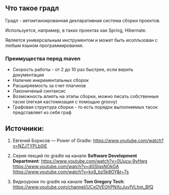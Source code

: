 ## Что такое градл

Градл - автомтаизированная декларативная система сборки проектов.

Используется, например, в таких проектах как Spring, Hibernate.

Является универсальным инструментом и может быть исопльзован с любым языком программирования.

### Преимущества перед maven
- Скорость работы - от 2 до 10 раз быстрее, если верить документации
- Наличие инкрементальных сборок
- Расширяемость за счет плагинов  
- Лакониченый синтаксис
- Возможность влиять на этапы сборки, можно писать собственные таски (легкая кастомизация с помощью groovy)
- Графовая структура сборки - то есть порядок выполняемых тасок представляет из себя граф

## Источники:
1) Евгений Борисов — Power of Gradle:
https://www.youtube.com/watch?v=NZJTYPLb0iE

1) Серия лекций по gradle на канале **Software Development Department**:
https://www.youtube.com/watch?v=0Uucu-9yHwg
https://www.youtube.com/watch?v=dGSlqsNOkGA
https://www.youtube.com/watch?v=kx9_bz5k8OY&t=7s

1) Видеоуроки по gradle на канале **Tom Gregory Tech**:
https://www.youtube.com/channel/UCxOVEOhPNXcJuyfVLhm_BfQ
